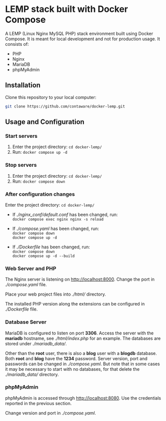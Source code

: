 # LEMP stack built with Docker Compose

A LEMP (Linux Nginx MySQL PHP) stack environment built using Docker Compose. It is meant for local development and not for production usage. It consists of:

- PHP
- Nginx
- MariaDB
- phpMyAdmin


## Installation

Clone this repository to your local computer:

```bash
git clone https://github.com/contaware/docker-lemp.git
```


## Usage and Configuration

### Start servers

1. Enter the project directory: `cd docker-lemp/`
2. Run: `docker compose up -d` 

### Stop servers

1. Enter the project directory: `cd docker-lemp/`
2. Run: `docker compose down`

### After configuration changes

Enter the project directory: `cd docker-lemp/`

- If *./nginx_conf/default.conf* has been changed, run:  
  `docker compose exec nginx nginx -s reload`

- If *./compose.yaml* has been changed, run:  
  `docker compose down`  
  `docker compose up -d`
   
- If *./Dockerfile* has been changed, run:  
  `docker compose down`  
  `docker compose up -d --build`

### Web Server and PHP

The Nginx server is listening on <http://localhost:8000>. Change the port in *./compose.yaml* file.

Place your web project files into *./html/* directory.

The installed PHP version along the extensions can be configured in *./Dockerfile* file.

### Database Server

MariaDB is configured to listen on port **3306**. Access the server with the **mariadb** hostname, see *./html/index.php* for an example. The databases are stored under *./mariadb_data/*.

Other than the **root** user, there is also a **blog** user with a **blogdb** database. Both **root** and **blog** have the **1234** password. Server version, port and passwords can be changed in *./compose.yaml*. But note that in some cases it may be necessary to start with no databases, for that delete the *./mariadb_data/* directory.

### phpMyAdmin

phpMyAdmin is accessed through <http://localhost:8080>. Use the credentials reported in the previous section.

Change version and port in *./compose.yaml*.
